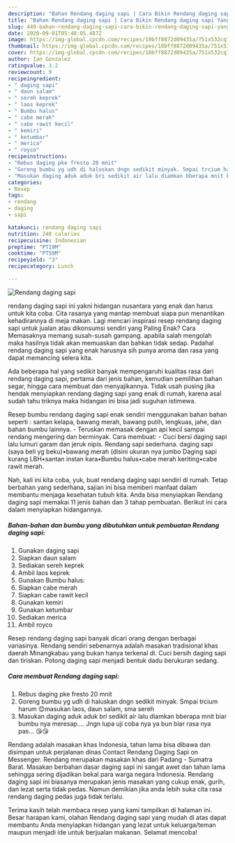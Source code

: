 ```yaml
---
description: "Bahan Rendang daging sapi | Cara Bikin Rendang daging sapi Yang Menggugah Selera"
title: "Bahan Rendang daging sapi | Cara Bikin Rendang daging sapi Yang Menggugah Selera"
slug: 449-bahan-rendang-daging-sapi-cara-bikin-rendang-daging-sapi-yang-menggugah-selera
date: 2020-09-01T05:48:05.487Z
image: https://img-global.cpcdn.com/recipes/10bff8872d09435a/751x532cq70/rendang-daging-sapi-foto-resep-utama.jpg
thumbnail: https://img-global.cpcdn.com/recipes/10bff8872d09435a/751x532cq70/rendang-daging-sapi-foto-resep-utama.jpg
cover: https://img-global.cpcdn.com/recipes/10bff8872d09435a/751x532cq70/rendang-daging-sapi-foto-resep-utama.jpg
author: Ian Gonzalez
ratingvalue: 3.2
reviewcount: 9
recipeingredient:
- " daging sapi"
- " daun salam"
- " sereh keprek"
- " laos keprek"
- " Bumbu halus"
- " cabe merah"
- " cabe rawit kecil"
- " kemiri"
- " ketumbar"
- " merica"
- " royco"
recipeinstructions:
- "Rebus daging pke fresto 20 mnit"
- "Goreng bumbu yg udh di haluskan dngn sedikit minyak. Smpai trcium harum 😊masukan laos, daun salam, sma sereh"
- "Masukan daging aduk aduk bri sedikit air lalu diamkan bberapa mnit biar bumbu nya meresap.... Jngn lupa uji coba nya ya bun biar rasa nya pas... 😘😘"
categories:
- Resep
tags:
- rendang
- daging
- sapi

katakunci: rendang daging sapi 
nutrition: 248 calories
recipecuisine: Indonesian
preptime: "PT19M"
cooktime: "PT59M"
recipeyield: "3"
recipecategory: Lunch

---
```



![Rendang daging sapi](https://img-global.cpcdn.com/recipes/10bff8872d09435a/751x532cq70/rendang-daging-sapi-foto-resep-utama.jpg)


rendang daging sapi ini yakni hidangan nusantara yang enak dan harus untuk kita coba. Cita rasanya yang mantap membuat siapa pun menantikan kehadirannya di meja makan.
Lagi mencari inspirasi resep rendang daging sapi untuk jualan atau dikonsumsi sendiri yang Paling Enak? Cara Memasaknya memang susah-susah gampang. apabila salah mengolah maka hasilnya tidak akan memuaskan dan bahkan tidak sedap. Padahal rendang daging sapi yang enak harusnya sih punya aroma dan rasa yang dapat memancing selera kita.

Ada beberapa hal yang sedikit banyak mempengaruhi kualitas rasa dari rendang daging sapi, pertama dari jenis bahan, kemudian pemilihan bahan segar, hingga cara membuat dan menyajikannya. Tidak usah pusing jika hendak menyiapkan rendang daging sapi yang enak di rumah, karena asal sudah tahu triknya maka hidangan ini bisa jadi suguhan istimewa.

Resep bumbu rendang daging sapi enak sendiri menggunakan bahan bahan seperti : santan kelapa, bawang merah, bawang putih, lengkuas, jahe, dan bahan bumbu lainnya. - Teruskan memasak dengan api kecil sampai rendang mengering dan berminyak. Cara membuat: - Cuci bersi daging sapi lalu lumuri garam dan jeruk nipis. Rendang sapi sederhana. daging sapi (saya beli yg beku)•bawang merah (disini ukuran nya jumbo Daging sapi kurang LBH•santan instan kara•Bumbu halus•cabe merah keriting•cabe rawit merah.


Nah, kali ini kita coba, yuk, buat rendang daging sapi sendiri di rumah. Tetap berbahan yang sederhana, sajian ini bisa memberi manfaat dalam membantu menjaga kesehatan tubuh kita. Anda bisa menyiapkan Rendang daging sapi memakai 11 jenis bahan dan 3 tahap pembuatan. Berikut ini cara dalam menyiapkan hidangannya.

<!--inarticleads1-->

##### Bahan-bahan dan bumbu yang dibutuhkan untuk pembuatan Rendang daging sapi:

1. Gunakan  daging sapi
1. Siapkan  daun salam
1. Sediakan  sereh keprek
1. Ambil  laos keprek
1. Gunakan  Bumbu halus:
1. Siapkan  cabe merah
1. Siapkan  cabe rawit kecil
1. Gunakan  kemiri
1. Gunakan  ketumbar
1. Sediakan  merica
1. Ambil  royco


Resep rendang daging sapi banyak dicari orang dengan berbagai variasinya. Rendang sendiri sebenarnya adalah masakan tradisional khas daerah Minangkabau yang bukan hanya terkenal di. Cuci bersih daging sapi dan tiriskan. Potong daging sapi menjadi bentuk dadu berukuran sedang. 

<!--inarticleads2-->

##### Cara membuat Rendang daging sapi:

1. Rebus daging pke fresto 20 mnit
1. Goreng bumbu yg udh di haluskan dngn sedikit minyak. Smpai trcium harum 😊masukan laos, daun salam, sma sereh
1. Masukan daging aduk aduk bri sedikit air lalu diamkan bberapa mnit biar bumbu nya meresap.... Jngn lupa uji coba nya ya bun biar rasa nya pas... 😘😘


Rendang adalah masakan khas Indonesia, tahan lama bisa dibawa dan disimpan untuk perjalanan dinas Contact Rendang Daging Sapi on Messenger. Rendang merupakan masakan khas dari Padang - Sumatra Barat. Masakan berbahan dasar daging sapi ini sangat awet dan tahan lama sehingga sering dijadikan bekal para warga negara Indonesia. Rendang daging sapi ini biasanya merupakan jenis masakan yang cukup enak, gurih, dan lezat serta tidak pedas. Namun demikian jika anda lebih suka cita rasa rendang daging pedas juga tidak terlalu. 

Terima kasih telah membaca resep yang kami tampilkan di halaman ini. Besar harapan kami, olahan Rendang daging sapi yang mudah di atas dapat membantu Anda menyiapkan hidangan yang lezat untuk keluarga/teman maupun menjadi ide untuk berjualan makanan. Selamat mencoba!
